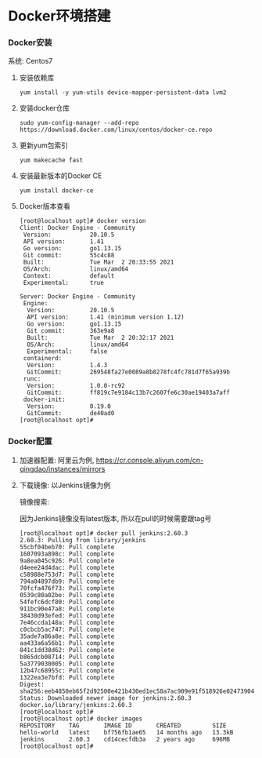 # Docker环境搭建

### Docker安装

系统: Centos7

1. 安装依赖库

    ```Shell
    yum install -y yum-utils device-mapper-persistent-data lvm2
    ```
  
2. 安装docker仓库

    ```Shell
    sudo yum-config-manager --add-repo https://download.docker.com/linux/centos/docker-ce.repo
    ```

3. 更新yum包索引

    ```Shell
    yum makecache fast
    ```

4. 安装最新版本的Docker CE

    ```Shell
    yum install docker-ce
    ```

5. Docker版本查看

    ```Shell
    [root@localhost opt]# docker version
    Client: Docker Engine - Community
     Version:           20.10.5
     API version:       1.41
     Go version:        go1.13.15
     Git commit:        55c4c88
     Built:             Tue Mar  2 20:33:55 2021
     OS/Arch:           linux/amd64
     Context:           default
     Experimental:      true

    Server: Docker Engine - Community
     Engine:
      Version:          20.10.5
      API version:      1.41 (minimum version 1.12)
      Go version:       go1.13.15
      Git commit:       363e9a8
      Built:            Tue Mar  2 20:32:17 2021
      OS/Arch:          linux/amd64
      Experimental:     false
     containerd:
      Version:          1.4.3
      GitCommit:        269548fa27e0089a8b8278fc4fc781d7f65a939b
     runc:
      Version:          1.0.0-rc92
      GitCommit:        ff819c7e9184c13b7c2607fe6c30ae19403a7aff
     docker-init:
      Version:          0.19.0
      GitCommit:        de40ad0
    [root@localhost opt]#
    ```

### Docker配置

1. 加速器配置: 阿里云为例, https://cr.console.aliyun.com/cn-qingdao/instances/mirrors

    [](images/jiasuqi.jpeg)

2. 下载镜像: 以Jenkins镜像为例

    镜像搜索:
    
    [](images/imagesearch.jpeg)
    
    因为Jenkins镜像没有latest版本, 所以在pull的时候需要跟tag号
    
    [](images/jenkinsimage.jpeg)

    ```Shell
    [root@localhost opt]# docker pull jenkins:2.60.3
    2.60.3: Pulling from library/jenkins
    55cbf04beb70: Pull complete
    1607093a898c: Pull complete
    9a8ea045c926: Pull complete
    d4eee24d4dac: Pull complete
    c58988e753d7: Pull complete
    794a04897db9: Pull complete
    70fcfa476f73: Pull complete
    0539c80a02be: Pull complete
    54fefc6dcf80: Pull complete
    911bc90e47a8: Pull complete
    38430d93efed: Pull complete
    7e46ccda148a: Pull complete
    c0cbcb5ac747: Pull complete
    35ade7a86a8e: Pull complete
    aa433a6a56b1: Pull complete
    841c1dd38d62: Pull complete
    b865dcb08714: Pull complete
    5a3779030005: Pull complete
    12b47c68955c: Pull complete
    1322ea3e7bfd: Pull complete
    Digest: sha256:eeb4850eb65f2d92500e421b430ed1ec58a7ac909e91f518926e02473904f668
    Status: Downloaded newer image for jenkins:2.60.3
    docker.io/library/jenkins:2.60.3
    [root@localhost opt]#
    [root@localhost opt]# docker images
    REPOSITORY    TAG       IMAGE ID       CREATED         SIZE
    hello-world   latest    bf756fb1ae65   14 months ago   13.3kB
    jenkins       2.60.3    cd14cecfdb3a   2 years ago     696MB
    [root@localhost opt]#
    ```





